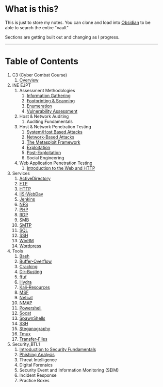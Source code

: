 # What is this?

This is just to store my notes. You can clone and load into [Obsidian](https://obsidian.md/) to be able to search the entire "vault"

Sections are getting built out and changing as I progress.

---

# Table of Contents
1. C3 (Cyber Combat Course)
	1. [Overview](C3(Cyber_Combat_Course)/C3_Overview.md)
2. INE EJPT
	1. Assessment Methodologies
		1. [Information Gathering](/INE_EJPTv2/Assessment_Methodologies/Information_Gathering.md)
		2. [Footprinting & Scanning](/INE_EJPTv2/Assessment_Methodologies/Footprinting_Scanning.md)
		3. [Enumeration](/INE_EJPTv2/Assessment_Methodologies/Enumeration.md)
		4. [Vulnerability Assessment](/INE_EJPTv2/Assessment_Methodologies/Vulnerability_Assessment.md)
	2. Host & Network Auditing
		1. Auditing Fundamentals
	3. Host & Network Penetration Testing
		1. [System/Host Based Attacks](/INE_EJPTv2/Host_Network_Penetration_Testing/System_Host_Based_Attacks.md)
		2. [Network-Based Attacks](/INE_EJPTv2/Host_Network_Penetration_Testing/Network_Based_Attacks.md)
		3. [The Metasploit Framework](/INE_EJPTv2/Host_Network_Penetration_Testing/The_Metasploit_Framework.md)
		4. [Exploitation](/INE_EJPTv2/Host_Network_Penetration_Testing/Exploitation.md)
		5. [Post-Exploitation](/INE_EJPTv2/Host_Network_Penetration_Testing/Post_Exploitation.md)
		6. Social Engineering
	4. Web Application Penetration Testing
		1. [Introduction to the Web and HTTP](INE_EJPTv2/Web_and_HTTP.md)
3. Services
	1. [ActiveDirectory](Services/ActiveDirectory.md)
	2. [FTP](Services/FTP.md)
	3. [HTTP](Services/HTTP.md)
	4. [IIS-WebDav](Services/IIS-WebDav.md)
	5. [Jenkins](Services/Jenkins.md)
	6. [NFS](Services/NFS.md)
	7. [PHP](Services/PHP.md)
	8. [RDP](Services/RDP.md)
	9. [SMB](Services/SMB.md)
	10. [SMTP](Services/SMTP.md)
	11. [SQL](Services/SQL.md)
	12. [SSH](Services/SSH.md)
	13. [WinRM](Services/WinRM.md)
	14. [Wordpress](Services/Wordpress.md)
5. Tools
	1. [Bash](Tools/BASH.md)
	2. [Buffer-Overflow](Tools/Buffer-Overflow.md)
	3. [Cracking](Tools/Cracking.md)
	4. [Dir-Busting](Tools/Dir-Busting.md)
	5. [ffuf](Tools/ffuf.md)
	6. [Hydra](Tools/Hydra.md)
	7. [Kali-Resources](Tools/Kali-Resources.md)
	8. [MSF](Tools/MSF.md)
	9. [Netcat](Tools/Netcat.md)
	10. [NMAP](Tools/NMAP.md)
	11. [Powershell](Tools/Powershell.md)
	12. [Socat](Tools/Socat.md)
	13. [SpawnShells](Tools/SpawnShells.md)
	14. [SSH](Tools/SSH.md)
	15. [Steganography](Tools/Steganography.md)
	16. [Tmux](Tools/Tmux.md)
	17. [Transfer-Files](Tools/Transfer-Files.md)
6. Security_BTL1
	1. [Introduction to Security Fundamentals](Security_BTL1/BTL1.md#Security-Fundamentals)
	2. [Phishing Analysis](Security_BTL1/BTL1.md#Phishing-Analysis)
	3. Threat Intelligence
	4. Digital Forensics
	5. Security Event and Information Monitoring (SEIM)
	6. Incident Response
	7. Practice Boxes

